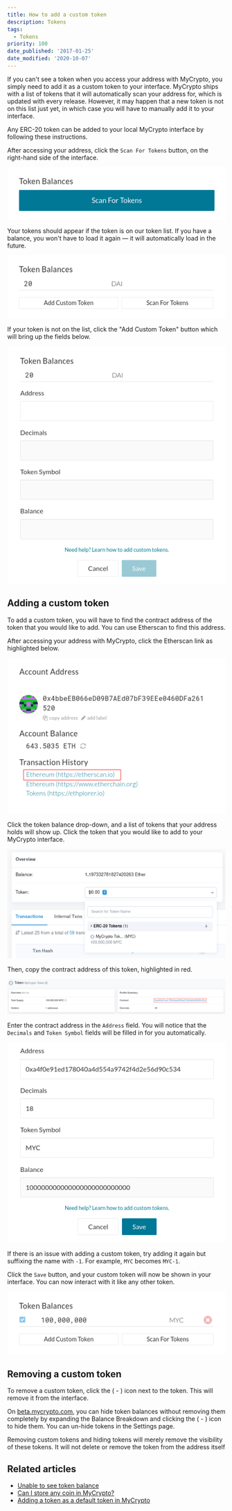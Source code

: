 ```yaml
---
title: How to add a custom token
description: Tokens
tags:
  - Tokens
priority: 100
date_published: '2017-01-25'
date_modified: '2020-10-07'
---
```


If you can't see a token when you access your address with MyCrypto, you simply need to add it as a custom token to your interface. MyCrypto ships with a list of tokens that it will automatically scan your address for, which is updated with every release. However, it may happen that a new token is not on this list just yet, in which case you will have to manually add it to your interface.

Any ERC-20 token can be added to your local MyCrypto interface by following these instructions.

After accessing your address, click the `Scan For Tokens` button, on the right-hand side of the interface.

![Scan for tokens](../../assets/troubleshooting/tokens/adding-new-token-and-sending-custom-tokens/scan-for-tokens.png)

Your tokens should appear if the token is on our token list. If you have a balance, you won't have to load it again — it will automatically load in the future.

![Token balances](../../assets/troubleshooting/tokens/adding-new-token-and-sending-custom-tokens/token-balances.png)

If your token is not on the list, click the "Add Custom Token" button which will bring up the fields below.

![Add custom token](../../assets/troubleshooting/tokens/adding-new-token-and-sending-custom-tokens/add-custom-token.png)

## Adding a custom token

To add a custom token, you will have to find the contract address of the token that you would like to add. You can use Etherscan to find this address.

After accessing your address with MyCrypto, click the Etherscan link as highlighted below.

![Etherscan link](../../assets/troubleshooting/tokens/adding-new-token-and-sending-custom-tokens/etherscan-link.png)

Click the token balance drop-down, and a list of tokens that your address holds will show up. Click the token that you would like to add to your MyCrypto interface.

![Etherscan tokenlist](../../assets/troubleshooting/tokens/adding-new-token-and-sending-custom-tokens/etherscan-tokenlist.png)

Then, copy the contract address of this token, highlighted in red.

![Etherscan contract address](../../assets/troubleshooting/tokens/adding-new-token-and-sending-custom-tokens/etherscan-contract-address.png)

Enter the contract address in the `Address` field. You will notice that the `Decimals` and `Token Symbol` fields will be filled in for you automatically.

![Custom token fields filled](../../assets/troubleshooting/tokens/adding-new-token-and-sending-custom-tokens/custom-token-fields-filled.png)

If there is an issue with adding a custom token, try adding it again but suffixing the name with `-1`. For example, `MYC` becomes `MYC-1`.

Click the `Save` button, and your custom token will now be shown in your interface. You can now interact with it like any other token.

![Custom token added](../../assets/troubleshooting/tokens/adding-new-token-and-sending-custom-tokens/custom-token-added.png)

## Removing a custom token

To remove a custom token, click the ( - ) icon next to the token. This will remove it from the interface.

On [beta.mycrypto.com](https://beta.mycrypto.com/), you can hide token balances without removing them completely by expanding the Balance Breakdown and clicking the ( - ) icon to hide them. You can un-hide tokens in the Settings page.

Removing custom tokens and hiding tokens will merely remove the visibility of these tokens. It will not delete or remove the token from the address itself

## Related articles

* [Unable to see token balance](/troubleshooting/tokens/unable-to-see-token-balance)
* [Can I store any coin in MyCrypto?](/general-knowledge/about-mycrypto/does-mycrypto-support-bitcoin-or-other-coins)
* [Adding a token as a default token in MyCrypto](/developers/add-token-to-default-list)
